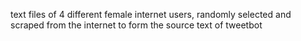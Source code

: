 text files of 4 different female internet users, randomly selected and scraped from the internet to form the source text of tweetbot
